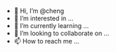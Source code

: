 - 👋 Hi, I’m @cheng
- 👀 I’m interested in ...
- 🌱 I’m currently learning ...
- 💞️ I’m looking to collaborate on ...
- 📫 How to reach me ...

<!---
yuchenglim/yuchenglim is a ✨ special ✨ repository because its `README.md` (this file) appears on your GitHub profile.
You can click the Preview link to take a look at your changes.
--->

